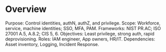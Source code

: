 # Overview
Purpose: Control identities, authN, authZ, and privilege.
Scope: Workforce, service, machine identities; SSO, MFA, PAM.
Frameworks: NIST PR.AC; ISO 27001 A.5, A.8.2; CIS 5, 6.
Objectives: Least privilege, strong auth, rapid deprovisioning.
Roles: IAM engineer, App owners, HR/IT.
Dependencies: Asset inventory, Logging, Incident Response.
